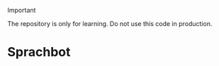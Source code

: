 > [!IMPORTANT]
>The repository is only for learning. Do not use this code in production.

# Sprachbot